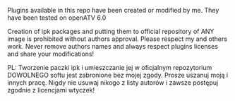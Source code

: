 Plugins available in this repo have been created or modified by me.
They have been tested on openATV 6.0

Creation of ipk packages and putting them to official repository of ANY image is prohibited without authors approval.
Please respect my and others work. Never remove authors names and always respect plugins licenses and share your modifications!

PL:
Tworzenie paczki ipk i umieszczanie jej w oficjalnym repozytorium DOWOLNEGO softu jest zabronione bez mojej zgody.
Prosze uszanuj moją i innych pracę. Nigdy nie usuwaj nikogo z listy autorów i zawsze postępuj zgodnie z licencjami wtyczek!

